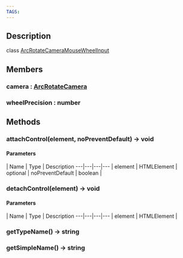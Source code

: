 ```yaml
---
TAGS:
---
```

## Description

class [ArcRotateCameraMouseWheelInput](/classes/3.0/ArcRotateCameraMouseWheelInput)



## Members

### camera : [ArcRotateCamera](/classes/3.0/ArcRotateCamera)



### wheelPrecision : number



## Methods

### attachControl(element, noPreventDefault) &rarr; void



#### Parameters
 | Name | Type | Description
---|---|---|---
 | element | HTMLElement |   
optional | noPreventDefault | boolean |   
### detachControl(element) &rarr; void



#### Parameters
 | Name | Type | Description
---|---|---|---
 | element | HTMLElement |   

### getTypeName() &rarr; string


### getSimpleName() &rarr; string


